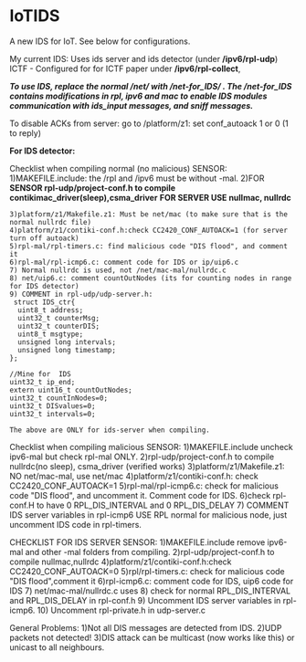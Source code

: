 # IoTIDS
A new IDS for IoT. See below for configurations.

My current IDS: Uses ids server and ids detector (under **/ipv6/rpl-udp**)
ICTF - Configured for for ICTF paper under **/ipv6/rpl-collect**, 

***To use IDS, replace the normal /net/ with /net-for_IDS/ . The /net-for_IDS contains modifications in rpl, ipv6 and mac to enable IDS modules communication with ids_input messages, and sniff messages.***

To disable ACKs from server: go to /platform/z1: set conf_autoack 1 or 0 (1 to reply)

**For IDS detector:**

Checklist when compiling normal (no malicious) SENSOR:
	1)MAKEFILE.include: the /rpl and /ipv6 must be without -mal.
	2)FOR **SENSOR rpl-udp/project-conf.h to compile contikimac_driver(sleep),csma_driver**
	**FOR SERVER USE nullmac, nullrdc**

	3)platform/z1/Makefile.z1: Must be net/mac (to make sure that is the normal nullrdc file)
	4)platform/z1/contiki-conf.h:check CC2420_CONF_AUTOACK=1 (for server turn off autoack)
	5)rpl-mal/rpl-timers.c: find malicious code "DIS flood", and comment it
	6)rpl-mal/rpl-icmp6.c: comment code for IDS or ip/uip6.c
	7) Normal nullrdc is used, not /net/mac-mal/nullrdc.c
	8) net/uip6.c: comment countOutNodes (its for counting nodes in range for IDS detector)
	9) COMMENT in rpl-udp/udp-server.h:
	 struct IDS_ctr{
	  uint8_t address;
	  uint32_t counterMsg;
	  uint32_t counterDIS;
	  uint8_t msgtype;
	  unsigned long intervals;
	  unsigned long timestamp;
	};

	//Mine for  IDS
	uint32_t ip_end;
	extern uint16_t countOutNodes;
	uint32_t countInNodes=0;
	uint32_t DISvalues=0;
	uint32_t intervals=0;

	The above are ONLY for ids-server when compiling.

Checklist when compiling malicious SENSOR:
	1)MAKEFILE.include uncheck ipv6-mal but check rpl-mal ONLY.
	2)rpl-udp/project-conf.h to compile nullrdc(no sleep), csma_driver (verified works)
	3)platform/z1/Makefile.z1: NO net/mac-mal, use net/mac
	4)platform/z1/contiki-conf.h: check CC2420_CONF_AUTOACK=1
	5)rpl-mal/rpl-icmp6.c: check for malicious code "DIS flood", and uncomment it. Comment code for IDS.
	6)check rpl-conf.H to have 0 RPL_DIS_INTERVAL and 0 RPL_DIS_DELAY
	7) COMMENT IDS server variables in rpl-icmp6
	USE RPL normal for malicious node, just uncomment IDS code in rpl-timers.


CHECKLIST FOR IDS SERVER SENSOR:
	1)MAKEFILE.include remove ipv6-mal and other -mal folders from compiling.
	2)rpl-udp/project-conf.h to compile nullmac,nullrdc
	4)platform/z1/contiki-conf.h:check CC2420_CONF_AUTOACK=0
	5)rpl/rpl-timers.c: check for malicious code "DIS flood",comment it
	6)rpl-icmp6.c: comment code for IDS, uip6 code for IDS
	7) net/mac-mal/nullrdc.c uses
	8) check for normal RPL_DIS_INTERVAL and RPL_DIS_DELAY in rpl-conf.h
	9) Uncomment IDS server variables in rpl-icmp6.
	10) Uncomment rpl-private.h in udp-server.c

General Problems: 
1)Not all DIS messages are detected from IDS. 
2)UDP packets not detected!
3)DIS attack can be multicast (now works like this) or unicast to all neighbours.
